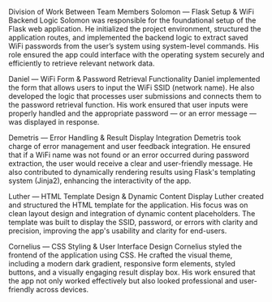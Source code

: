Division of Work Between Team Members
Solomon — Flask Setup & WiFi Backend Logic
Solomon was responsible for the foundational setup of the Flask web application. He initialized the project environment, structured the application routes, and implemented the backend logic to extract saved WiFi passwords from the user’s system using system-level commands. His role ensured the app could interface with the operating system securely and efficiently to retrieve relevant network data.

Daniel — WiFi Form & Password Retrieval Functionality
Daniel implemented the form that allows users to input the WiFi SSID (network name). He also developed the logic that processes user submissions and connects them to the password retrieval function. His work ensured that user inputs were properly handled and the appropriate password — or an error message — was displayed in response.

Demetris — Error Handling & Result Display Integration
Demetris took charge of error management and user feedback integration. He ensured that if a WiFi name was not found or an error occurred during password extraction, the user would receive a clear and user-friendly message. He also contributed to dynamically rendering results using Flask's templating system (Jinja2), enhancing the interactivity of the app.

Luther — HTML Template Design & Dynamic Content Display
Luther created and structured the HTML template for the application. His focus was on clean layout design and integration of dynamic content placeholders. The template was built to display the SSID, password, or errors with clarity and precision, improving the app's usability and clarity for end-users.

Cornelius — CSS Styling & User Interface Design
Cornelius styled the frontend of the application using CSS. He crafted the visual theme, including a modern dark gradient, responsive form elements, styled buttons, and a visually engaging result display box. His work ensured that the app not only worked effectively but also looked professional and user-friendly across devices.
